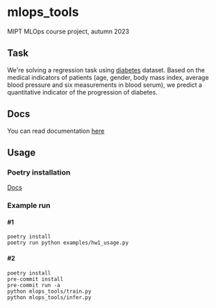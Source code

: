 # mlops_tools

MIPT MLOps course project, autumn 2023

## Task

We're solving a regression task using
[diabetes](https://scikit-learn.org/stable/datasets/toy_dataset.html#diabetes-dataset)
dataset. Based on the medical indicators of patients (age, gender, body mass
index, average blood pressure and six measurements in blood serum), we predict a
quantitative indicator of the progression of diabetes.

## Docs

You can read documentation
[here](https://github.com/destitutiones/mlops_tools/blob/main/docs/v0.0.1/index.md)

## Usage

### Poetry installation

[Docs](https://python-poetry.org/docs/#installation)

### Example run

#### #1

```
poetry install
poetry run python examples/hw1_usage.py
```

#### #2

```
poetry install
pre-commit install
pre-commit run -a
python mlops_tools/train.py
python mlops_tools/infer.py
```
